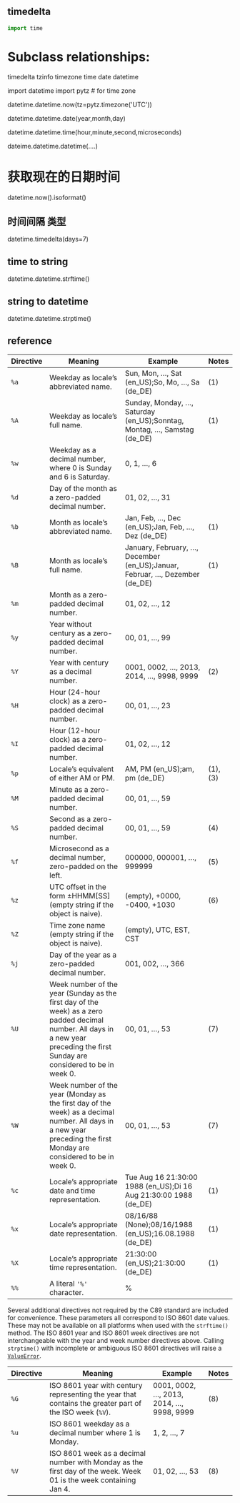 ## timedelta 
```py 
import time

```

# Subclass relationships:
timedelta
tzinfo
    timezone
time
date
    datetime


import datetime
import pytz    # for time zone

datetime.datetime.now(tz=pytz.timezone('UTC'))



datetime.datetime.date(year,month,day)

datetime.datetime.time(hour,minute,second,microseconds)

dateime.datetime.datetime(....)

# 获取现在的日期时间
datetime.now().isoformat()


## 时间间隔 类型

datetime.timedelta(days=7)



## time to string

datetime.datetime.strftime()



## string to datetime

datetime.datetime.strptime()



## reference



| Directive | Meaning                                                                                                                                                                          | Example                                                                     | Notes    |
| --------- | -------------------------------------------------------------------------------------------------------------------------------------------------------------------------------- | --------------------------------------------------------------------------- | -------- |
| `%a`      | Weekday as locale’s abbreviated name.                                                                                                                                            | Sun, Mon, …, Sat (en_US);So, Mo, …, Sa (de_DE)                              | (1)      |
| `%A`      | Weekday as locale’s full name.                                                                                                                                                   | Sunday, Monday, …, Saturday (en_US);Sonntag, Montag, …, Samstag (de_DE)     | (1)      |
| `%w`      | Weekday as a decimal number, where 0 is Sunday and 6 is Saturday.                                                                                                                | 0, 1, …, 6                                                                  |          |
| `%d`      | Day of the month as a zero-padded decimal number.                                                                                                                                | 01, 02, …, 31                                                               |          |
| `%b`      | Month as locale’s abbreviated name.                                                                                                                                              | Jan, Feb, …, Dec (en_US);Jan, Feb, …, Dez (de_DE)                           | (1)      |
| `%B`      | Month as locale’s full name.                                                                                                                                                     | January, February, …, December (en_US);Januar, Februar, …, Dezember (de_DE) | (1)      |
| `%m`      | Month as a zero-padded decimal number.                                                                                                                                           | 01, 02, …, 12                                                               |          |
| `%y`      | Year without century as a zero-padded decimal number.                                                                                                                            | 00, 01, …, 99                                                               |          |
| `%Y`      | Year with century as a decimal number.                                                                                                                                           | 0001, 0002, …, 2013, 2014, …, 9998, 9999                                    | (2)      |
| `%H`      | Hour (24-hour clock) as a zero-padded decimal number.                                                                                                                            | 00, 01, …, 23                                                               |          |
| `%I`      | Hour (12-hour clock) as a zero-padded decimal number.                                                                                                                            | 01, 02, …, 12                                                               |          |
| `%p`      | Locale’s equivalent of either AM or PM.                                                                                                                                          | AM, PM (en_US);am, pm (de_DE)                                               | (1), (3) |
| `%M`      | Minute as a zero-padded decimal number.                                                                                                                                          | 00, 01, …, 59                                                               |          |
| `%S`      | Second as a zero-padded decimal number.                                                                                                                                          | 00, 01, …, 59                                                               | (4)      |
| `%f`      | Microsecond as a decimal number, zero-padded on the left.                                                                                                                        | 000000, 000001, …, 999999                                                   | (5)      |
| `%z`      | UTC offset in the form ±HHMM[SS] (empty string if the object is naive).                                                                                                          | (empty), +0000, -0400, +1030                                                | (6)      |
| `%Z`      | Time zone name (empty string if the object is naive).                                                                                                                            | (empty), UTC, EST, CST                                                      |          |
| `%j`      | Day of the year as a zero-padded decimal number.                                                                                                                                 | 001, 002, …, 366                                                            |          |
| `%U`      | Week number of the year (Sunday as the first day of the week) as a zero padded decimal number. All days in a new year preceding the first Sunday are considered to be in week 0. | 00, 01, …, 53                                                               | (7)      |
| `%W`      | Week number of the year (Monday as the first day of the week) as a decimal number. All days in a new year preceding the first Monday are considered to be in week 0.             | 00, 01, …, 53                                                               | (7)      |
| `%c`      | Locale’s appropriate date and time representation.                                                                                                                               | Tue Aug 16 21:30:00 1988 (en_US);Di 16 Aug 21:30:00 1988 (de_DE)            | (1)      |
| `%x`      | Locale’s appropriate date representation.                                                                                                                                        | 08/16/88 (None);08/16/1988 (en_US);16.08.1988 (de_DE)                       | (1)      |
| `%X`      | Locale’s appropriate time representation.                                                                                                                                        | 21:30:00 (en_US);21:30:00 (de_DE)                                           | (1)      |
| `%%`      | A literal `'%'` character.                                                                                                                                                       | %                                                                           |          |



Several additional directives not required by the C89 standard are included for convenience. These parameters all correspond to ISO 8601 date values. These may not be available on all platforms when used with the `strftime()` method. The ISO 8601 year and ISO 8601 week directives are not interchangeable with the year and week number directives above. Calling `strptime()` with incomplete or ambiguous ISO 8601 directives will raise a [`ValueError`](https://docs.python.org/3/library/exceptions.html#ValueError).

| Directive | Meaning                                                                                                           | Example                                  | Notes |
| --------- | ----------------------------------------------------------------------------------------------------------------- | ---------------------------------------- | ----- |
| `%G`      | ISO 8601 year with century representing the year that contains the greater part of the ISO week (`%V`).           | 0001, 0002, …, 2013, 2014, …, 9998, 9999 | (8)   |
| `%u`      | ISO 8601 weekday as a decimal number where 1 is Monday.                                                           | 1, 2, …, 7                               |       |
| `%V`      | ISO 8601 week as a decimal number with Monday as the first day of the week. Week 01 is the week containing Jan 4. | 01, 02, …, 53                            | (8)   |
